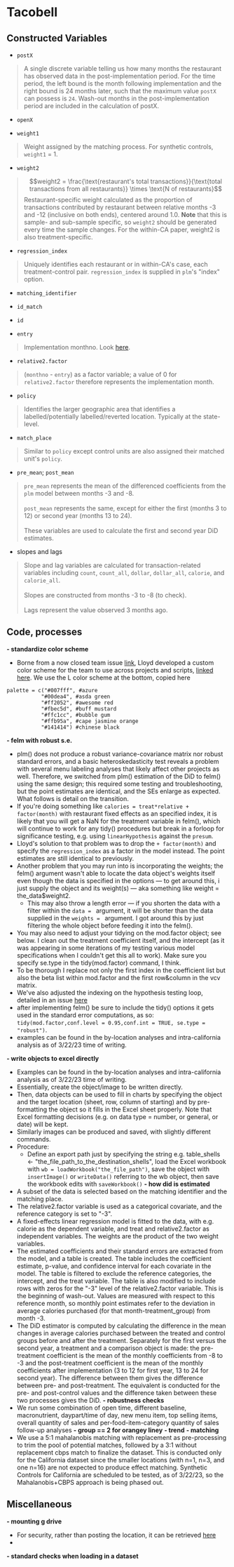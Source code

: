# Tacobell

## Constructed Variables
- `postX`

> A single discrete variable telling us how many months the restaurant has observed data in the post-implementation period. For the time period, the left bound is the month following implementation and the right bound is 24 months later, such that the maximum value `postX` can possess is `24`. Wash-out months in the post-implementation period are included in the calculation of postX.

- `openX`

>

- `weight1`

> Weight assigned by the matching process. For synthetic controls, `weight1` = 1.

- `weight2`

> $$weight2 = \frac{\text{restaurant's total transactions}}{\text{total transactions from all restaurants}} \times \text{N of restaurants}$$
> Restaurant-specific weight calculated as the proportion of transactions contributed by restaurant between relative months -3 and -12 (inclusive on both ends), centered around 1.0. **Note** that this is sample- and sub-sample specific, so `weight2` should be generated every time the sample changes. For the within-CA paper, weight2 is also treatment-specific.

- `regression_index`

> Uniquely identifies each restaurant or in within-CA's case, each treatment-control pair. `regression_index` is supplied in `plm`'s "index" option.

- `matching_identifier`

>

- `id_match`

>

- `id`

>

- `entry`

> Implementation monthno. Look [here](https://github.com/Brian-Elbel-s-Research-Projects/menu-labeling-impact-on-calories-drive-through/issues/1).

- `relative2.factor`

> (`monthno` - `entry`) as a factor variable; a value of 0 for `relative2.factor` therefore represents the implementation month.

- `policy`

> Identifies the larger geographic area that identifies a labelled/potentially labelled/reverted location. Typically at the state-level.

- `match_place`

> Similar to `policy` except control units are also assigned their matched unit's `policy`.

- `pre_mean`; `post_mean`

> `pre_mean` represents the mean of the differenced coefficients from the `plm` model between months -3 and -8.  
> <br>
> `post_mean` represents the same, except for either the first (months 3 to 12) or second year (months 13 to 24).  
> <br>
> These variables are used to calculate the first and second year DiD estimates.

- slopes and lags

> Slope and lag variables are calculated for transaction-related variables including `count`, `count_all`, `dollar`, `dollar_all`, `calorie`, and `calorie_all`.  
> <br>
> Slopes are constructed from months -3 to -8 (to check).  
> <br>
> Lags represent the value observed 3 months ago.

## Code, processes
**- standardize color scheme**
  - Borne from a now closed team issue [link](https://github.com/Brian-Elbel-s-Research-Projects/project-overview/issues/61), Lloyd developed a custom color scheme for the team to use across projects and scripts, [linked here](https://nyulangone-my.sharepoint.com/personal/lloyd_heng_nyulangone_org/_layouts/15/onedrive.aspx?id=%2Fpersonal%2Flloyd%5Fheng%5Fnyulangone%5Forg%2FDocuments%2Fcolors%2Ehtml&parent=%2Fpersonal%2Flloyd%5Fheng%5Fnyulangone%5Forg%2FDocuments&ga=1). We use the L color scheme at the bottom, copied here
 ```
palette = c("#007fff", #azure
            "#00dea4", #asda green
            "#ff2052", #awesome red
            "#fbec5d", #buff mustard
            "#ffc1cc", #bubble gum
            "#ffb95a", #cape jasmine orange
            "#141414") #chinese black
```
**- felm with robust s.e.**
  - plm() does not produce a robust variance-covariance matrix nor robust standard errors, and a basic heteroskedasticity test reveals a problem with several menu labeling analyses that likely affect other projects as well. Therefore, we switched from plm() estimation of the DiD to felm() using the same design; this required some testing and troubleshooting, but the point estimates are identical, and the SEs enlarge as expected. What follows is detail on the transition.
  - If you're doing something like `calories = treat*relative + factor(month)` with restaurant fixed effects as an specified index, it is likely that you will get a NaN for the treatment variable in felm(), which will continue to work for any tidy() procedures but break in a forloop for significance testing, e.g. using `linearHypothesis` against the `presum`. 
  - Lloyd's solution to that problem was to drop the `+ factor(month)` and specify the `regression_index` as a factor in the model instead. The point estimates are still identical to previously.
  - Another problem that you may run into is incorporating the weights; the felm() argument wasn't able to locate the data object's weights itself even though the data is specified in the options — to get around this, i just supply the object and its weight(s) — aka something like weight = the_data$weight2.
    - This may also throw a length error — if you shorten the data with a filter within the `data = ` argument, it will be shorter than the data supplied in the `weights = ` argument. I got around this by just filtering the whole object before feeding it into the felm(). 
  - You may also need to adjust your tidying on the mod.factor object; see below. I clean out the treatment coefficient itself, and the intercept (as it was appearing in some iterations of my testing various model specifications when I couldn't get this all to work). Make sure you specify se.type in the tidy(mod.factor) command, I think.
  - To be thorough I replace not only the first index in the coefficient list but also the beta list within mod.factor and the first row&column in the vcv matrix.
  - We've also adjusted the indexing on the hypothesis testing loop, detailed in an issue [here](https://github.com/Brian-Elbel-s-Research-Projects/project-overview/issues/78)
  -  after implementing felm() be sure to include the tidy() options it gets used in the standard error computations, as so: `tidy(mod.factor,conf.level = 0.95,conf.int = TRUE, se.type = "robust")`.
  -  examples can be found in the by-location analyses and intra-california analysis as of 3/22/23 time of writing.

**- write objects to excel directly**
  - Examples can be found in the by-location analyses and intra-california analysis as of 3/22/23 time of writing. 
  - Essentially, create the object/image to be written directly. 
  - Then, data objects can be used to fill in charts by specifying the object and the target location (sheet, row, column of starting) and by pre-formatting the object so it fills in the Excel sheet properly. Note that Excel formatting decisions (e.g. on data type = number, or general, or date) will be kept. 
  - Similarly images can be produced and saved, with slightly different commands.
  - Procedure: 
    - Define an export path just by specifying the string e.g. table_shells <- "the_file_path_to_the_destination_shells", load the Excel workbook with `wb = loadWorkbook("the_file_path")`, save the object with `insertImage()` or `writeData()` referring to the wb object, then save the workbook edits with `saveWorkbook()`
**- how did is estimated**
  -  A subset of the data is selected based on the matching identifier and the matching place. 
  - The relative2.factor variable is used as a categorical covariate, and the reference category is set to "-3".
  - A fixed-effects linear regression model is fitted to the data, with e.g. calorie as the dependent variable, and treat and relative2.factor as independent variables. The weights are the product of the two weight variables.
  - The estimated coefficients and their standard errors are extracted from the model, and a table is created. The table includes the coefficient estimate, p-value, and confidence interval for each covariate in the model. The table is filtered to exclude the reference categories, the intercept, and the treat variable. The table is also modified to include rows with zeros for the "-3" level of the relative2.factor variable. This is the beginning of wash-out. Values are measured with respect to this reference month, so monthly point estimates refer to the deviation in average calories purchased (for that month-treatment_group) from month -3. 
  - The DiD estimator is computed by calculating the difference in the mean changes in average calories purchased between the treated and control groups before and after the treatment. Separately for the first versus the second year, a treatment and a comparison object is made: the pre-treatment coefficient is the mean of the monthly coefficients from -8 to -3 and the post-treatment coefficient is the mean of the monthly coefficients after implementation (3 to 12 for first year, 13 to 24 for second year). The difference between them gives the difference between pre- and post-treatment. The equivalent is conducted for the pre- and post-control values and the difference taken between these two processes gives the DiD. 
**- robustness checks**
  - We run some combination of open time, different baseline, macronutrient, daypart/time of day, new menu item, top selling items, overall quantity of sales and per-food-item-category quantity of sales follow-up analyses
**- group == 2 for orangey liney**
**- trend**
**- matching**
  - We use a 5:1 mahalanobis matching with replacement as pre-processing to trim the pool of potential matches, followed by a 3:1 without replacement cbps match to finalize the dataset. This is conducted only for the California dataset since the smaller locations (with n=1, n=3, and one n=16) are not expected to produce effect matching. Synthetic Controls for California are scheduled to be tested, as of 3/22/23, so the Mahalanobis+CBPS approach is being phased out.

## Miscellaneous
**- mounting g drive**
  - For security, rather than posting the location, it can be retrieved [here](https://nyulangone-my.sharepoint.com/:u:/g/personal/emil_hafeez_nyulangone_org/ETT_Bhn7evhDvgd81eYG3w4BM7Y_pCPfBvUL2a82l7VOXg?e=pvjQEb)
  - 
**- standard checks when loading in a dataset**
